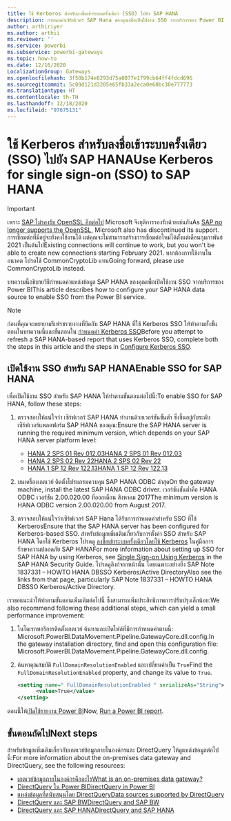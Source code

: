 ```yaml
---
title: ใช้ Kerberos สำหรับลงชื่อเข้าระบบครั้งเดียว (SSO) ไปยัง SAP HANA
description: กำหนดค่าเซิร์ฟเวอร์ SAP Hana ของคุณเพื่อเปิดใช้งาน SSO จากบริการของ Power BI
author: arthiriyer
ms.author: arthii
ms.reviewer: ''
ms.service: powerbi
ms.subservice: powerbi-gateways
ms.topic: how-to
ms.date: 12/16/2020
LocalizationGroup: Gateways
ms.openlocfilehash: 3f50b174e8293d75a0077e1799cb64ff4fdcd696
ms.sourcegitcommit: 5c09d121d3205e65fb33a2eca0e60bc30e777773
ms.translationtype: HT
ms.contentlocale: th-TH
ms.lasthandoff: 12/18/2020
ms.locfileid: "97675131"
---
```

# <a name="use-kerberos-for-single-sign-on-sso-to-sap-hana"></a><span data-ttu-id="458f9-103">ใช้ Kerberos สำหรับลงชื่อเข้าระบบครั้งเดียว (SSO) ไปยัง SAP HANA</span><span class="sxs-lookup"><span data-stu-id="458f9-103">Use Kerberos for single sign-on (SSO) to SAP HANA</span></span>

> [!IMPORTANT]
> <span data-ttu-id="458f9-104">เพราะ [SAP ไม่รองรับ OpenSSL อีกต่อไป](https://help.sap.com/viewer/b3ee5778bc2e4a089d3299b82ec762a7/2.0.05/en-US/de15ffb1bb5710148386ffdfd857482a.html) Microsoft จึงยุติการรองรับด้วยเช่นกัน</span><span class="sxs-lookup"><span data-stu-id="458f9-104">As [SAP no longer supports the OpenSSL](https://help.sap.com/viewer/b3ee5778bc2e4a089d3299b82ec762a7/2.0.05/en-US/de15ffb1bb5710148386ffdfd857482a.html), Microsoft also has discontinued its support.</span></span> <span data-ttu-id="458f9-105">การเชื่อมต่อที่มีอยู่จะยังคงใช้งานได้ แต่คุณจะไม่สามารถสร้างการเชื่อมต่อใหม่ได้ตั้งแต่เดือนกุมภาพันธ์ 2021 เป็นต้นไป</span><span class="sxs-lookup"><span data-stu-id="458f9-105">Existing connections will continue to work, but you won't be able to create new connections starting February 2021.</span></span> <span data-ttu-id="458f9-106">หากต้องการใช้งานในอนาคต โปรดใช้ CommonCryptoLib แทน</span><span class="sxs-lookup"><span data-stu-id="458f9-106">Going forward, please use CommonCryptoLib instead.</span></span>

<span data-ttu-id="458f9-107">บทความนี้อธิบายวิธีกำหนดค่าแหล่งข้อมูล SAP HANA ของคุณเพื่อเปิดใช้งาน SSO จากบริการของ Power BI</span><span class="sxs-lookup"><span data-stu-id="458f9-107">This article describes how to configure your SAP HANA data source to enable SSO from the Power BI service.</span></span>

> [!NOTE]
> <span data-ttu-id="458f9-108">ก่อนที่คุณจะพยายามรีเฟรชรายงานที่ยึดกับ SAP HANA ที่ใช้ Kerberos SSO ให้ทำตามทั้งขั้นตอนในบทความนี้และขั้นตอนใน [กำหนดค่า Kerberos SSO](service-gateway-sso-kerberos.md)</span><span class="sxs-lookup"><span data-stu-id="458f9-108">Before you attempt to refresh a SAP HANA-based report that uses Kerberos SSO, complete both the steps in this article and the steps in [Configure Kerberos SSO](service-gateway-sso-kerberos.md).</span></span>

## <a name="enable-sso-for-sap-hana"></a><span data-ttu-id="458f9-109">เปิดใช้งาน SSO สำหรับ SAP HANA</span><span class="sxs-lookup"><span data-stu-id="458f9-109">Enable SSO for SAP HANA</span></span>

<span data-ttu-id="458f9-110">เพื่อเปิดใช้งาน SSO สำหรับ SAP HANA ให้ทำตามขั้นตอนต่อไปนี้:</span><span class="sxs-lookup"><span data-stu-id="458f9-110">To enable SSO for SAP HANA, follow these steps:</span></span>

1. <span data-ttu-id="458f9-111">ตรวจสอบให้แน่ใจว่า เซิร์ฟเวอร์ SAP HANA ทำงานด้วยเวอร์ชันขั้นต่ำ ซึ่งขึ้นอยู่กับระดับเซิร์ฟเวอร์แพลตฟอร์ม SAP HANA ของคุณ:</span><span class="sxs-lookup"><span data-stu-id="458f9-111">Ensure the SAP HANA server is running the required minimum version, which depends on your SAP HANA server platform level:</span></span>
   - [<span data-ttu-id="458f9-112">HANA 2 SPS 01 Rev 012.03</span><span class="sxs-lookup"><span data-stu-id="458f9-112">HANA 2 SPS 01 Rev 012.03</span></span>](https://launchpad.support.sap.com/#/notes/2557386)
   - [<span data-ttu-id="458f9-113">HANA 2 SPS 02 Rev 22</span><span class="sxs-lookup"><span data-stu-id="458f9-113">HANA 2 SPS 02 Rev 22</span></span>](https://launchpad.support.sap.com/#/notes/2547324)
   - [<span data-ttu-id="458f9-114">HANA 1 SP 12 Rev 122.13</span><span class="sxs-lookup"><span data-stu-id="458f9-114">HANA 1 SP 12 Rev 122.13</span></span>](https://launchpad.support.sap.com/#/notes/2528439)

2. <span data-ttu-id="458f9-115">บนเครื่องเกตเวย์ ติดตั้งโปรแกรมควบคุม SAP HANA ODBC ล่าสุด</span><span class="sxs-lookup"><span data-stu-id="458f9-115">On the gateway machine, install the latest SAP HANA ODBC driver.</span></span> <span data-ttu-id="458f9-116">เวอร์ชันขั้นต่ำคือ HANA ODBC เวอร์ชัน 2.00.020.00 ที่ออกเดือน สิงหาคม 2017</span><span class="sxs-lookup"><span data-stu-id="458f9-116">The minimum version is HANA ODBC version 2.00.020.00 from August 2017.</span></span>

3. <span data-ttu-id="458f9-117">ตรวจสอบให้แน่ใจว่าเซิร์ฟเวอร์ SAP Hana ได้รับการกำหนดค่าสำหรับ SSO ที่ใช้ Kerberos</span><span class="sxs-lookup"><span data-stu-id="458f9-117">Ensure that the SAP HANA server has been configured for Kerberos-based SSO.</span></span> <span data-ttu-id="458f9-118">สำหรับข้อมูลเพิ่มเติมเกี่ยวกับการตั้งค่า SSO สำหรับ SAP HANA โดยใช้ Kerberos โปรดดู [ลงชื่อเข้าระบบครั้งเดียวโดยใช้ Kerberos](https://help.sap.com/viewer/b3ee5778bc2e4a089d3299b82ec762a7/2.0.03/1885fad82df943c2a1974f5da0eed66d.html) ในคู่มือการรักษาความปลอดภัย SAP HANA</span><span class="sxs-lookup"><span data-stu-id="458f9-118">For more information about setting up SSO for SAP HANA by using Kerberos, see [Single Sign-on Using Kerberos](https://help.sap.com/viewer/b3ee5778bc2e4a089d3299b82ec762a7/2.0.03/1885fad82df943c2a1974f5da0eed66d.html) in the SAP HANA Security Guide.</span></span> <span data-ttu-id="458f9-119">โปรดดูลิงก์จากหน้านั้น โดยเฉพาะอย่างยิ่ง SAP Note 1837331 – HOWTO HANA DBSSO Kerberos/Active Directory</span><span class="sxs-lookup"><span data-stu-id="458f9-119">Also see the links from that page, particularly SAP Note 1837331 – HOWTO HANA DBSSO Kerberos/Active Directory.</span></span>

<span data-ttu-id="458f9-120">เราขอแนะนำให้ทำตามขั้นตอนเพิ่มเติมต่อไปนี้ ซึ่งสามารถเพิ่มประสิทธิภาพการปรับปรุงเล็กน้อย:</span><span class="sxs-lookup"><span data-stu-id="458f9-120">We also recommend following these additional steps, which can yield a small performance improvement:</span></span>

1. <span data-ttu-id="458f9-121">ในไดเรกทอรีการติดตั้งเกตเวย์ ค้นหาและเปิดไฟล์ที่มีการกำหนดค่าตามนี้: Microsoft.PowerBI.DataMovement.Pipeline.GatewayCore.dll.config.</span><span class="sxs-lookup"><span data-stu-id="458f9-121">In the gateway installation directory, find and open this configuration file: Microsoft.PowerBI.DataMovement.Pipeline.GatewayCore.dll.config.</span></span>

2. <span data-ttu-id="458f9-122">ค้นหาคุณสมบัติ `FullDomainResolutionEnabled` และเปลี่ยนค่าเป็น `True`</span><span class="sxs-lookup"><span data-stu-id="458f9-122">Find the `FullDomainResolutionEnabled` property, and change its value to `True`.</span></span>

    ```xml
    <setting name=" FullDomainResolutionEnabled " serializeAs="String">
          <value>True</value>
    </setting>
    ```

<span data-ttu-id="458f9-123">ตอนนี้ให้[เปิดใช้รายงาน Power BI](service-gateway-sso-kerberos.md#run-a-power-bi-report)</span><span class="sxs-lookup"><span data-stu-id="458f9-123">Now, [Run a Power BI report](service-gateway-sso-kerberos.md#run-a-power-bi-report).</span></span>

## <a name="next-steps"></a><span data-ttu-id="458f9-124">ขั้นตอนถัดไป</span><span class="sxs-lookup"><span data-stu-id="458f9-124">Next steps</span></span>

<span data-ttu-id="458f9-125">สำหรับข้อมูลเพิ่มเติมเกี่ยวกับเกตเวย์ข้อมูลภายในองค์กรและ DirectQuery ให้ดูแหล่งข้อมูลต่อไปนี้:</span><span class="sxs-lookup"><span data-stu-id="458f9-125">For more information about the on-premises data gateway and DirectQuery, see the following resources:</span></span>

* [<span data-ttu-id="458f9-126">เกตเวย์ข้อมูลภายในองค์กรคืออะไร</span><span class="sxs-lookup"><span data-stu-id="458f9-126">What is an on-premises data gateway?</span></span>](/data-integration/gateway/service-gateway-onprem)
* [<span data-ttu-id="458f9-127">DirectQuery ใน Power BI</span><span class="sxs-lookup"><span data-stu-id="458f9-127">DirectQuery in Power BI</span></span>](desktop-directquery-about.md)
* [<span data-ttu-id="458f9-128">แหล่งข้อมูลที่สนับสนุนโดย DirectQuery</span><span class="sxs-lookup"><span data-stu-id="458f9-128">Data sources supported by DirectQuery</span></span>](power-bi-data-sources.md)
* [<span data-ttu-id="458f9-129">DirectQuery และ SAP BW</span><span class="sxs-lookup"><span data-stu-id="458f9-129">DirectQuery and SAP BW</span></span>](desktop-directquery-sap-bw.md)
* [<span data-ttu-id="458f9-130">DirectQuery และ SAP HANA</span><span class="sxs-lookup"><span data-stu-id="458f9-130">DirectQuery and SAP HANA</span></span>](desktop-directquery-sap-hana.md)
